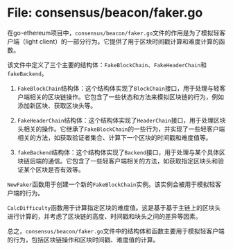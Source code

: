 # File: consensus/beacon/faker.go

在go-ethereum项目中，`consensus/beacon/faker.go`文件的作用是为了模拟轻客户端（light client）的一部分行为。它提供了用于区块时间戳计算和难度计算的函数。

该文件中定义了三个主要的结构体：`FakeBlockChain`、`FakeHeaderChain`和`fakeBackend`。

1. `FakeBlockChain`结构体：这个结构体实现了`BlockChain`接口，用于处理与轻客户端相关的区块链操作。它包含了一些状态和方法来模拟区块链的行为，例如添加新区块、获取区块头等。

2. `FakeHeaderChain`结构体：这个结构体实现了`HeaderChain`接口，用于处理区块头相关的操作。它继承了`FakeBlockChain`的一些行为，并实现了一些轻客户端相关的方法，如获取验证者集合、计算下一个区块的时间戳和难度值等。

3. `fakeBackend`结构体：这个结构体实现了`Backend`接口，用于处理与某个具体区块链后端的通信。它包含了一些轻客户端相关的方法，如获取指定区块头和验证某个区块是否有效等。

`NewFaker`函数用于创建一个新的`FakeBlockChain`实例。该实例会被用于模拟轻客户端的行为。

`CalcDifficulty`函数用于计算指定区块的难度值。这是基于基于主链上的区块头进行计算的，并考虑了区块链的高度、时间戳和块头之间的差异等因素。

总之，`consensus/beacon/faker.go`文件中的结构体和函数主要用于模拟轻客户端的行为，包括区块链操作和区块时间戳、难度值的计算。

